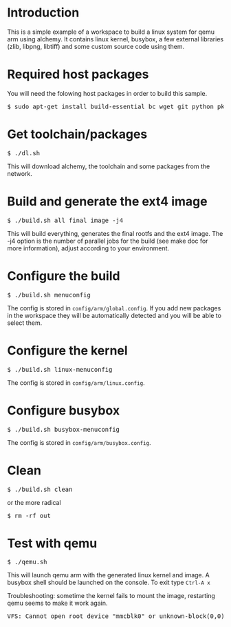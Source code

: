 
# Introduction

This is a simple example of a workspace to build a linux system for qemu arm
using alchemy. It contains linux kernel, busybox, a few external libraries
(zlib, libpng, libtiff) and some custom source code using them.

# Required host packages

You will need the folowing host packages in order to build this sample.

<pre>
$ sudo apt-get install build-essential bc wget git python pkg-config libncurses5 libncurses5-dev qemu-system-arm
</pre>

# Get toolchain/packages

<pre>
$ ./dl.sh
</pre>

This will download alchemy, the toolchain and some packages from the network.

# Build and generate the ext4 image

<pre>
$ ./build.sh all final image -j4
</pre>

This will build everything, generates the final rootfs and the ext4 image.
The -j4 option is the number of parallel jobs for the build (see make doc for
more information), adjust according to your environment.

# Configure the build

<pre>
$ ./build.sh menuconfig
</pre>

The config is stored in `config/arm/global.config`. If you add new packages in
the workspace they will be automatically detected and you will be able to
select them.

# Configure the kernel

<pre>
$ ./build.sh linux-menuconfig
</pre>

The config is stored in `config/arm/linux.config`.

# Configure busybox

<pre>
$ ./build.sh busybox-menuconfig
</pre>

The config is stored in `config/arm/busybox.config`.

# Clean

<pre>
$ ./build.sh clean
</pre>
or the more radical
<pre>
$ rm -rf out
</pre>

# Test with qemu

<pre>
$ ./qemu.sh
</pre>

This will launch qemu arm with the generated linux kernel and image. A busybox
shell should be launched on the console. To exit type `Ctrl-A x`

Troubleshooting: sometime the kernel fails to mount the image, restarting qemu
seems to make it work again.
<pre>
VFS: Cannot open root device "mmcblk0" or unknown-block(0,0): error -6
</pre>
